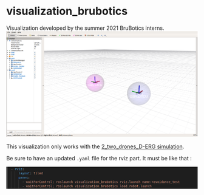 # visualization_brubotics
Visualization developed by the summer 2021 BruBotics interns.
![](https://github.com/mrs-brubotics/visualization_brubotics/blob/main/.fig/rviz_window.png)

This visualization only works with the [2_two_drones_D-ERG simulation](https://github.com/mrs-brubotics/testing_brubotics/tree/master/tmux_scripts/bryan/2_two_drones_D-ERG).

Be sure to have an updated ```.yaml``` file for the rviz part.
It must be like that :

![](https://github.com/mrs-brubotics/visualization_brubotics/blob/main/.fig/yaml_file.png)
